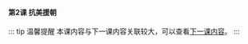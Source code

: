 #### 第2课 抗美援朝

::: tip 温馨提醒
本课内容与下一课内容关联较大，可以查看[下一课内容](./%E7%AC%AC3%E8%AF%BE%20%E5%9C%9F%E5%9C%B0%E6%94%B9%E9%9D%A9)。
:::
